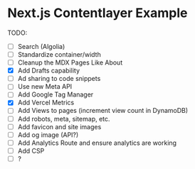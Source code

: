 # Next.js Contentlayer Example

TODO:

- [ ] Search (Algolia)
- [ ] Standardize container/width
- [ ] Cleanup the MDX Pages Like About
- [x] Add Drafts capability
- [ ] Ad sharing to code snippets
- [ ] Use new Meta API
- [ ] Add Google Tag Manager
- [x] Add Vercel Metrics
- [ ] Add Views to pages (increment view count in DynamoDB)
- [ ] Add robots, meta, sitemap, etc.
- [ ] Add favicon and site images
- [ ] Add og image (API?)
- [ ] Add Analytics Route and ensure analytics are working
- [ ] Add CSP
- [ ] ?

